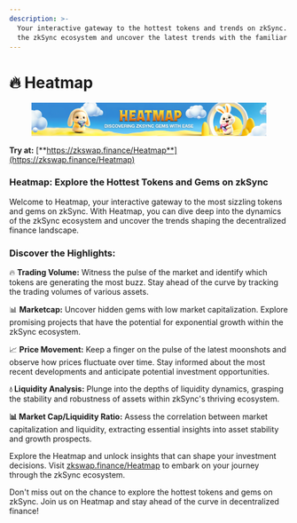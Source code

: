 ```yaml
---
description: >-
  Your interactive gateway to the hottest tokens and trends on zkSync. Explore
  the zkSync ecosystem and uncover the latest trends with the familiar Heatmap.
---
```


# 🔥 Heatmap

<figure><img src="../.gitbook/assets/HEATMAP.png" alt=""><figcaption></figcaption></figure>

**Try at:** [**https://zkswap.finance/Heatmap**](https://zkswap.finance/Heatmap)

### Heatmap: Explore the Hottest Tokens and Gems on zkSync

Welcome to Heatmap, your interactive gateway to the most sizzling tokens and gems on zkSync. With Heatmap, you can dive deep into the dynamics of the zkSync ecosystem and uncover the trends shaping the decentralized finance landscape.

### Discover the Highlights:

🔥 **Trading Volume:** Witness the pulse of the market and identify which tokens are generating the most buzz. Stay ahead of the curve by tracking the trading volumes of various assets.

📊 **Marketcap:** Uncover hidden gems with low market capitalization. Explore promising projects that have the potential for exponential growth within the zkSync ecosystem.

📈 **Price Movement:** Keep a finger on the pulse of the latest moonshots and observe how prices fluctuate over time. Stay informed about the most recent developments and anticipate potential investment opportunities.

**💧 Liquidity Analysis:** Plunge into the depths of liquidity dynamics, grasping the stability and robustness of assets within zkSync's thriving ecosystem.&#x20;

**📊 Market Cap/Liquidity Ratio:** Assess the correlation between market capitalization and liquidity, extracting essential insights into asset stability and growth prospects.

Explore the Heatmap and unlock insights that can shape your investment decisions. Visit [zkswap.finance/Heatmap](https://zkswap.finance/Heatmap) to embark on your journey through the zkSync ecosystem.

Don't miss out on the chance to explore the hottest tokens and gems on zkSync. Join us on Heatmap and stay ahead of the curve in decentralized finance!
